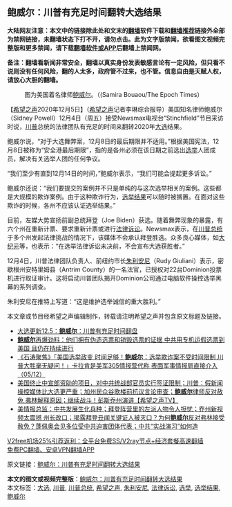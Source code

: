 <h2>鲍威尔：川普有充足时间翻转大选结果</h2> <p class="notice"><b>大陆网友注意：本文中的链接除此处和文末的<a href="https://github.com/bannedbook/fanqiang" >翻墙</a>软件下载和<a href="https://github.com/killgcd/justmysocks/blob/master/README.md">翻墙推荐</a>链接外全部为禁网链接，未翻墙状态下打不开，请勿点击。此为文字版禁闻，欲看图文视频完整版和更多禁闻，请下载<a href="https://github.com/bannedbook/fanqiang">翻墙软件或APP</a>后翻墙上禁闻网。</p><p>备注：翻墙看新闻非常安全，翻墙以真实身份发表敏感言论有一定风险，但只看不说则没有任何风险，翻的人太多，政府管不过来，也不管。信息自由是天赋人权，请放心大胆的翻墙。</b></p>  <div class="entry"> <figure><figcaption>图为美国着名律师<a href="https://www.bannedbook.org/bnews/tag/%e9%b2%8d%e5%a8%81%e5%b0%94/" class="st_tag internal_tag" rel="tag" title="标签 鲍威尔 下的日志">鲍威尔</a>。（(Samira Bouaou/The Epoch Times）</figcaption></figure> <p>【<span class='wp_keywordlink_affiliate'><a href="https://www.soundofhope.org" title="希望之声" target="_blank">希望之声</a></span>2020年12月5日】（<a href="https://www.bannedbook.org/bnews/tag/%e5%b8%8c%e6%9c%9b%e4%b9%8b%e5%a3%b0/" class="st_tag internal_tag" rel="tag" title="标签 希望之声 下的日志">希望之声</a>记者李琳综合报导）美国知名律师鲍威尔（Sidney Powell）12月4日（周五）接受Newsmax电视台“Stinchfield”节目采访时说，<a href="https://www.bannedbook.org/bnews/tag/%e5%b7%9d%e6%99%ae/" class="st_tag internal_tag" rel="tag" title="标签 川普 下的日志">川普</a>总统的法律团队有充足的时间来翻转2020年<a href="https://www.bannedbook.org/bnews/tag/%e5%a4%a7%e9%80%89/" class="st_tag internal_tag" rel="tag" title="标签 大选 下的日志">大选</a>结果。</p> <p>鲍威尔说，“对于大选舞弊案，12月8日的最后期限并不适用。”根据美国宪法，12月8日被称为“安全港最后期限”，指的是各州必须在该日期之前选出<a href="https://www.bannedbook.org/bnews/tag/%e9%80%89%e4%b8%be/" class="st_tag internal_tag" rel="tag" title="标签 选举 下的日志">选举</a>人团成员，解决有关选举人团的任何争议。</p> <p>“我们至少有直到12月14日的时间，”鲍威尔表示，“我们可能会提起更多诉讼。”</p>  <p>鲍威尔还说：“我们要提交的案例并不只是单纯的与这次选举相关的案例。这些都是大规模的欺诈案例。由于这种欺诈行为，<a href="https://www.bannedbook.org/bnews/tag/%E9%80%89%E4%B8%BE%E7%BB%93%E6%9E%9C/" class="st_tag internal_tag" rel="tag" title="标签 选举结果 下的日志">选举结果</a>可以随时被搁置。在面对这些欺诈的时候，各州不应该认证选举结果。”</p> <p>目前，左媒大势宣扬前副总统拜登（Joe Biden）获选。随着舞弊现象的暴露，有六个州在重新计票、要求重新计票或进行<a href="https://www.bannedbook.org/bnews/tag/%E6%B3%95%E5%BE%8B%E8%AF%89%E8%AE%BC/" class="st_tag internal_tag" rel="tag" title="标签 法律诉讼 下的日志">法律诉讼</a>。Newsmax表示，在<a href="https://www.bannedbook.org/bnews/tag/%E5%B7%9D%E6%99%AE%E6%80%BB%E7%BB%9F/" class="st_tag internal_tag" rel="tag" title="标签 川普总统 下的日志">川普总统</a>于多个州发起法律挑战的情况下，该媒体不会承认拜登胜选。众多良心媒体，如<span class='wp_keywordlink_affiliate'><a href="http://www.epochtimes.com/" title="大纪元" target="_blank">大纪元</a></span>等，也表示：“在选举法律诉讼未决前，不会宣布大选获胜者。”</p> <p>12月4日，川普法律团队负责人、前纽约市长<a href="https://www.bannedbook.org/bnews/tag/%e6%9c%b1%e5%88%a9%e5%ae%89%e5%b0%bc/" class="st_tag internal_tag" rel="tag" title="标签 朱利安尼 下的日志">朱利安尼</a>（Rudy Giuliani）表示，密歇根州安特里姆县（Antrim County）的一名法官，已授权对22台Dominion投票机进行取证审计。这将启动川普团队揭开Dominion公司通过电脑软件操控选举黑幕的系列调查。</p>  <p>朱利安尼在推特上写道：“这是维护选举诚信的重大胜利。”</p> <p>本文章或节目经希望之声编辑制作，转载请注明希望之声并包含原文标题及链接。</p> <ul class='op-related-articles' title='相关阅读'> <li><a href='https://www.bannedbook.org/bnews/cbnews/20201206/1442759.html' target='_blank'>大选更新12.5：<b>鲍威尔</b>：川普有充足时间翻盘</a></li> <li><a href='https://www.bannedbook.org/bnews/bannedvideo/20201206/1442750.html' target='_blank'><b>鲍威尔</b>再爆劲料：他们拥有伪造选票和销毁选票的证据 中共用专机运假选票到美国  且仍在持续进行</a></li> <li><a href='https://www.bannedbook.org/bnews/bannedvideo/20201206/1442744.html' target='_blank'>《石涛聚焦》「美国选举政变 时间足够！<b>鲍威尔</b>：选举欺诈案不受时间限制 川普大胜毫无疑问！」卡拉肯是美军305情报营代称 表面军事情报局直接介入（05/12）</a></li> <li><a href='https://www.bannedbook.org/bnews/cbnews/20201205/1442652.html' target='_blank'>美国终止中宣部资助的项目，对中共统战部官员实行签证限制；川普：假新闻操控媒体比大选更严重；加州民众谷歌楼前抗议言论审查；<b>鲍威尔</b>律师反对赦免 弗林解释原因；继续战斗！彭斯乔州演讲【希望之声TV】</a></li> <li><a href='https://www.bannedbook.org/bnews/bannedvideo/20201205/1442650.html' target='_blank'>美情报总监：中共发展生化兵种；拜登阵营里的左派人物令人担忧；乔州新视频太震撼 州长改口；揭露拜登丑闻关键证人被灭口？为何<b>鲍威尔</b>反对弗林接受赦免？蓬佩奥会见多位受中共迫害团体代表；中共“实战演习”如何造</a></li> </ul> <p class="texttj"> <a href="https://www.bannedbook.org/forum23/topic22702.html" target="_blank">V2free机场25%引荐返利：全平台免费SS/V2ray节点+经济套餐高速翻墙</a><br/> <a href="https://github.com/bannedbook/fanqiang/wiki/%E7%A6%81%E9%97%BB%E7%BD%91%E5%AE%89%E5%8D%93%E7%BF%BB%E5%A2%99%E6%96%B0%E9%97%BBAPP" target="_blank">免费PC翻墙、安卓VPN翻墙APP</a></p><p>原文链接：<a class="src_link"  href="https://www.soundofhope.org/post/450658" target="_blank">鲍威尔：川普有充足时间翻转大选结果</a></p> <a name='sharetosocial'></a>       <div><b>本文的图文或视频完整版</b>：<a href='https://www.bannedbook.org/bnews/comments/20201206/1442758.html'>鲍威尔：川普有充足时间翻转大选结果</a></div>  </div><!--END ENTRY--> <div class="postfooter"> <div>本文标签：<a href="https://www.bannedbook.org/bnews/tag/%e5%a4%a7%e9%80%89/" rel="tag">大选</a>, <a href="https://www.bannedbook.org/bnews/tag/%e5%b7%9d%e6%99%ae/" rel="tag">川普</a>, <a href="https://www.bannedbook.org/bnews/tag/%E5%B7%9D%E6%99%AE%E6%80%BB%E7%BB%9F/" rel="tag">川普总统</a>, <a href="https://www.bannedbook.org/bnews/tag/%e5%b8%8c%e6%9c%9b%e4%b9%8b%e5%a3%b0/" rel="tag">希望之声</a>, <a href="https://www.bannedbook.org/bnews/tag/%e6%9c%b1%e5%88%a9%e5%ae%89%e5%b0%bc/" rel="tag">朱利安尼</a>, <a href="https://www.bannedbook.org/bnews/tag/%E6%B3%95%E5%BE%8B%E8%AF%89%E8%AE%BC/" rel="tag">法律诉讼</a>, <a href="https://www.bannedbook.org/bnews/tag/%e9%80%89%e4%b8%be/" rel="tag">选举</a>, <a href="https://www.bannedbook.org/bnews/tag/%E9%80%89%E4%B8%BE%E7%BB%93%E6%9E%9C/" rel="tag">选举结果</a>, <a href="https://www.bannedbook.org/bnews/tag/%e9%b2%8d%e5%a8%81%e5%b0%94/" rel="tag">鲍威尔</a></div>  </div><!--END POSTFOOTER--> 